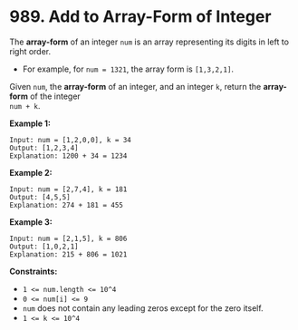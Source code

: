 # 989. Add to Array-Form of Integer

The **array-form** of an integer `num` is an array representing its digits in left to right order.

- For example, for `num = 1321`, the array form is `[1,3,2,1]`.

Given `num`, the **array-form** of an integer, and an integer `k`, return the **array-form** of the integer  
`num + k`.

**Example 1:**

    Input: num = [1,2,0,0], k = 34
    Output: [1,2,3,4]
    Explanation: 1200 + 34 = 1234

**Example 2:**

    Input: num = [2,7,4], k = 181
    Output: [4,5,5]
    Explanation: 274 + 181 = 455

**Example 3:**

    Input: num = [2,1,5], k = 806
    Output: [1,0,2,1]
    Explanation: 215 + 806 = 1021

**Constraints:**

- `1 <= num.length <= 10^4`
- `0 <= num[i] <= 9`
- `num` does not contain any leading zeros except for the zero itself.
- `1 <= k <= 10^4`
